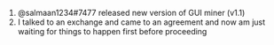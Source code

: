 1. @salmaan1234#7477 released new version of GUI miner (v1.1)
2. I talked to an exchange and came to an agreement and now am just waiting for things to happen first before proceeding 
